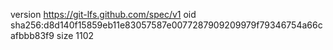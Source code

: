 version https://git-lfs.github.com/spec/v1
oid sha256:d8d140f15859eb11e83057587e0077287909209979f79346754a66cafbbb83f9
size 1102
